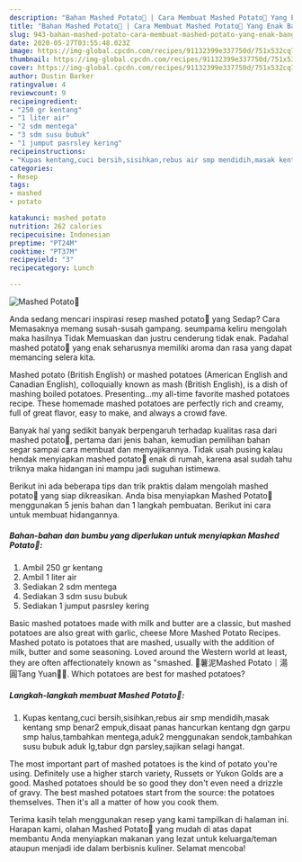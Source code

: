 ```yaml
---
description: "Bahan Mashed Potato🥔 | Cara Membuat Mashed Potato🥔 Yang Enak Banget"
title: "Bahan Mashed Potato🥔 | Cara Membuat Mashed Potato🥔 Yang Enak Banget"
slug: 943-bahan-mashed-potato-cara-membuat-mashed-potato-yang-enak-banget
date: 2020-05-27T03:55:48.023Z
image: https://img-global.cpcdn.com/recipes/91132399e337750d/751x532cq70/mashed-potato🥔-foto-resep-utama.jpg
thumbnail: https://img-global.cpcdn.com/recipes/91132399e337750d/751x532cq70/mashed-potato🥔-foto-resep-utama.jpg
cover: https://img-global.cpcdn.com/recipes/91132399e337750d/751x532cq70/mashed-potato🥔-foto-resep-utama.jpg
author: Dustin Barker
ratingvalue: 4
reviewcount: 9
recipeingredient:
- "250 gr kentang"
- "1 liter air"
- "2 sdm mentega"
- "3 sdm susu bubuk"
- "1 jumput pasrsley kering"
recipeinstructions:
- "Kupas kentang,cuci bersih,sisihkan,rebus air smp mendidih,masak kentang smp benar2 empuk,disaat panas hancurkan kentang dgn garpu smp halus,tambahkan mentega,aduk2 menggunakan sendok,tambahkan susu bubuk aduk lg,tabur dgn parsley,sajikan selagi hangat."
categories:
- Resep
tags:
- mashed
- potato

katakunci: mashed potato 
nutrition: 262 calories
recipecuisine: Indonesian
preptime: "PT24M"
cooktime: "PT37M"
recipeyield: "3"
recipecategory: Lunch

---
```



![Mashed Potato🥔](https://img-global.cpcdn.com/recipes/91132399e337750d/751x532cq70/mashed-potato🥔-foto-resep-utama.jpg)

Anda sedang mencari inspirasi resep mashed potato🥔 yang Sedap? Cara Memasaknya memang susah-susah gampang. seumpama keliru mengolah maka hasilnya Tidak Memuaskan dan justru cenderung tidak enak. Padahal mashed potato🥔 yang enak seharusnya memiliki aroma dan rasa yang dapat memancing selera kita.

Mashed potato (British English) or mashed potatoes (American English and Canadian English), colloquially known as mash (British English), is a dish of mashing boiled potatoes. Presenting…my all-time favorite mashed potatoes recipe. These homemade mashed potatoes are perfectly rich and creamy, full of great flavor, easy to make, and always a crowd fave.

Banyak hal yang sedikit banyak berpengaruh terhadap kualitas rasa dari mashed potato🥔, pertama dari jenis bahan, kemudian pemilihan bahan segar sampai cara membuat dan menyajikannya. Tidak usah pusing kalau hendak menyiapkan mashed potato🥔 enak di rumah, karena asal sudah tahu triknya maka hidangan ini mampu jadi suguhan istimewa.


Berikut ini ada beberapa tips dan trik praktis dalam mengolah mashed potato🥔 yang siap dikreasikan. Anda bisa menyiapkan Mashed Potato🥔 menggunakan 5 jenis bahan dan 1 langkah pembuatan. Berikut ini cara untuk membuat hidangannya.

<!--inarticleads1-->

##### Bahan-bahan dan bumbu yang diperlukan untuk menyiapkan Mashed Potato🥔:

1. Ambil 250 gr kentang
1. Ambil 1 liter air
1. Sediakan 2 sdm mentega
1. Sediakan 3 sdm susu bubuk
1. Sediakan 1 jumput pasrsley kering


Basic mashed potatoes made with milk and butter are a classic, but mashed potatoes are also great with garlic, cheese More Mashed Potato Recipes. Mashed potato is potatoes that are mashed, usually with the addition of milk, butter and some seasoning. Loved around the Western world at least, they are often affectionately known as &#34;smashed. 💛薯泥Mashed Potato｜湯圓Tang Yuan🐹💕. Which potatoes are best for mashed potatoes? 

<!--inarticleads2-->

##### Langkah-langkah membuat Mashed Potato🥔:

1. Kupas kentang,cuci bersih,sisihkan,rebus air smp mendidih,masak kentang smp benar2 empuk,disaat panas hancurkan kentang dgn garpu smp halus,tambahkan mentega,aduk2 menggunakan sendok,tambahkan susu bubuk aduk lg,tabur dgn parsley,sajikan selagi hangat.


The most important part of mashed potatoes is the kind of potato you&#39;re using. Definitely use a higher starch variety, Russets or Yukon Golds are a good. Mashed potatoes should be so good they don&#39;t even need a drizzle of gravy. The best mashed potatoes start from the source: the potatoes themselves. Then it&#39;s all a matter of how you cook them. 

Terima kasih telah menggunakan resep yang kami tampilkan di halaman ini. Harapan kami, olahan Mashed Potato🥔 yang mudah di atas dapat membantu Anda menyiapkan makanan yang lezat untuk keluarga/teman ataupun menjadi ide dalam berbisnis kuliner. Selamat mencoba!
